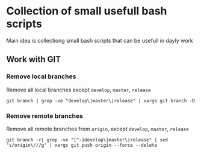 # Collection of small usefull bash scripts

Main idea is collectiong small bash scripts that can be usefull in dayly work


## Work with GIT
### Remove local branches
Remove all local branches except `develop`, `master`, `release`
```
git branch | grep -ve "develop\|master\|release" | xargs git branch -D
```

### Remove remote branches
Remove all remote branches from `origin`, except `develop`, `master`, `release`
```
git branch -r| grep -ve "[^-]develop\|master\|release" | sed 's/origin\///g' | xargs git push origin --force --delete 
```
